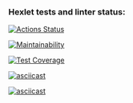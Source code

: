 ### Hexlet tests and linter status:
[![Actions Status](https://github.com/Lee-Soleil/python-project-50/actions/workflows/hexlet-check.yml/badge.svg)](https://github.com/Lee-Soleil/python-project-50/actions)

[![Maintainability](https://api.codeclimate.com/v1/badges/8ae4f269908725562d84/maintainability)](https://codeclimate.com/github/Lee-Soleil/python-project-50/maintainability)

[![Test Coverage](https://api.codeclimate.com/v1/badges/8ae4f269908725562d84/test_coverage)](https://codeclimate.com/github/Lee-Soleil/python-project-50/test_coverage)

[![asciicast](https://asciinema.org/a/mKuY4Uqvj1dA9yEn0MePKc5VJ.svg)](https://asciinema.org/a/mKuY4Uqvj1dA9yEn0MePKc5VJ)

[![asciicast](https://asciinema.org/a/SY6UkYkiYFSYyvHFBFicFZCgW.svg)](https://asciinema.org/a/SY6UkYkiYFSYyvHFBFicFZCgW)
